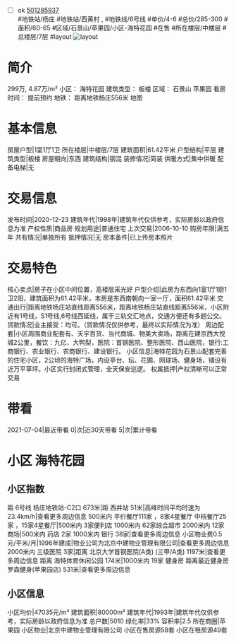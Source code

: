 - [ ] ok [501285937](https://bj.5i5j.com/ershoufang/501285937.html)  
 #地铁站/杨庄 #地铁站/西黄村 ,  #地铁线/6号线
#单价/4-6 #总价/285-300 #面积/60-65   #区域/石景山/苹果园/小区-海特花园 #在售 #所在楼层/中楼层 #总楼层/7层 #layout 
![layout](http://image2a.5i5j.com/bdir/layout/b2ead03461c44981b9b813a39dda4cc8.jpg_P5.jpg) 
# 简介 
 299万,  4.87万/m² 
小区： 海特花园
建筑类型： 板楼
区域： 石景山 苹果园
看房时间： 提前预约
地铁： 距离地铁杨庄556米 地图
# 基本信息 
 房屋户型|1室1厅1卫
所在楼层|中楼层/7层
建筑面积|61.42平米
户型结构|平层
建筑类型|板楼
房屋朝向|东西
建筑结构|钢混
装修情况|简装
供暖方式|集中供暖
配备电梯|无
# 交易信息 
 发布时间|2020-12-23
建筑年代|1998年|建筑年代仅供参考，实际房龄以政府信息为准
产权性质|商品房
规划用途|普通住宅
上次交易|2006-10-10
购房年限|满五年
共有情况|单独所有
抵押情况|无
房本备件|已上传房本照片
# 交易特色 
 核心卖点|房子在小区中间位置，高楼层采光好
户型介绍|此房为东西向1室1厅1厨1卫2阳，建筑面积为61.42平米，本房是东西南朝向一室一厅，面积61.42平米
交通出行|距离地铁杨庄站直线距离556米，距离地铁杨庄站直线距离556米，小区附近有1号线，S1号线,6号线西延线，属于三轨交汇地点，交通方便还有多趟公交。
贷款情况|业主接受：均可。（贷款情况仅供参考，最终以实际情况为准）
周边配套|小区周围商业配套有、天宇百货、当代商城、物美大卖场，距离在建京西大悦城2公里，餐饮：九亿、大鸭梨，医院：首钢医院、整形医院、西山医院，银行:工商银行、农业银行、农商银行、建设银行。
小区信息|海特花园为石景山配套完善的住宅小区，2公顷的海特广场，内设亭台、坛、花圃、网球场、健身场，铺设有近万平草坪。小区实行封闭式管理，全天保安巡逻。
权属抵押|产权清晰可以正常交易
# 带看 
 2021-07-04|最近带看	 0|次|近30天带看	 5|次|累计带看
# 小区 海特花园
## 小区指数 
 距 6号线 杨庄地铁站-C2口 673米|距 西井站 51米|高峰时间平均时速为23.4km/h|查看更多周边信息
500米内 平价餐厅111家 ，8家4星餐厅
中档餐厅25家 ，15家4星餐厅|500米内 3家便利店
1000米内 62家综合超市
2000米内 12家商场|500米内 药店 2家
1000米内 银行 38家|查看更多周边信息
小区物业费0.5元/平米/月|1996年建成|物业公司为北京中建物业管理有限公司|查看更多周边信息
2000米内 三级医院 3家|距离 北京大学首钢医院(A类) (三甲/A类) 1197米|查看更多周边信息
距离 海特体育休闲公园 174米|1000米内 19家 健身房
距离最近健身房罗森健身(苹果园店) 531米|查看更多周边信息
## 小区信息 
 小区均价|47035元/m²
建筑面积|80000m²
建筑年代|1993年|建筑年代仅供参考，实际房龄以政府信息为准
总户数|5010
绿化率|33%
容积率|2.5
所在商圈|苹果园
小区物业|北京中建物业管理有限公司
小区在售房源58套
小区在租房源49套
